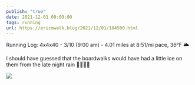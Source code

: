 ```yaml
---
publish: "true"
date: 2021-12-01 09:00:00
tags: running
url: https://ericmwalk.blog/2021/12/01/184500.html
---
```


Running Log: 4x4x40 - 3/10 (9:00 am) - 4.01 miles at 8:51/mi pace, 36°F 🌥

I should have guessed that the boardwalks would have had a little ice on them from the late night rain 🤦‍♂️🏃‍♂️

![](https://ericmwalk.blog/uploads/2021/997a036a56.jpg)